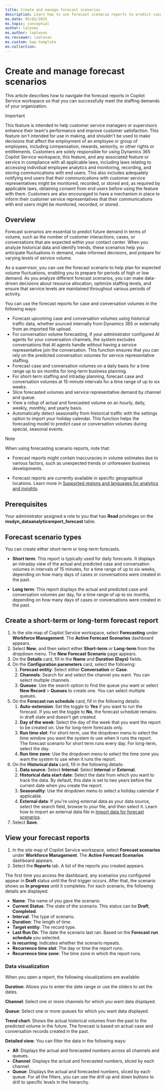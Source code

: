 ```yaml
---
title: Create and manage forecast scenarios
description: Learn how to use forecast scenario reports to predict case and conversation volumes.
ms.date: 05/02/2025
ms.topic: conceptual
author: lalexms
ms.author: laalexan
ms.reviewer: laalexan
ms.custom: bap-template
ms.collection:
---
```


# Create and manage forecast scenarios


This article describes how to navigate the forecast reports in Copilot Service workspace so that you can successfully meet the staffing demands of your organization.

> [!IMPORTANT]
> This feature is intended to help customer service managers or supervisors enhance their team's performance and improve customer satisfaction. This feature isn't intended for use in making, and shouldn't be used to make decisions that affect the employment of an employee or group of employees, including compensation, rewards, seniority, or other rights or entitlements. Customers are solely responsible for using Dynamics 365 Copilot Service workspace, this feature, and any associated feature or service in compliance with all applicable laws, including laws relating to accessing individual employee analytics and monitoring, recording, and storing communications with end users. This also includes adequately notifying end users that their communications with customer service representatives might be monitored, recorded, or stored and, as required by applicable laws, obtaining consent from end users before using the feature with them. Customers are also encouraged to have a mechanism in place to inform their customer service representatives that their communications with end users might be monitored, recorded, or stored.

## Overview

Forecast scenarios are essential to predict future demand in terms of volume, such as the number of customer interactions, cases, or conversations that are expected within your contact center. When you analyze historical data and identify trends, these scenarios help you anticipate fluctuations in demand, make informed decisions, and prepare for varying levels of service volume.

As a supervisor, you can use the forecast scenario to help plan for expected volume fluctuations, enabling you to prepare for periods of high or low demand. As you analyze different forecast scenarios, you can make data-driven decisions about resource allocation, optimize staffing levels, and ensure that service levels are maintained throughout various periods of activity.

You can use the forecast reports for case and conversation volumes in the following ways:

- Forecast upcoming case and conversation volumes using historical traffic data, whether sourced internally from Dynamics 365 or externally from an imported file upload.
- For conversation volume forecasting, if your administrator configured AI agents for your conversation channels, the system excludes conversations that AI agents handle without having a service representative join the conversation. This function ensures that you can rely on the predicted conversation volumes for service representative staffing.
- Forecast case and conversation volumes on a daily basis for a time range up to six months for long-term business planning.
- For short-term staffing and intraday planning, forecast case and conversation volumes at 15-minute intervals for a time range of up to six weeks.
- Slice forecasted volumes and service representative demand by channel and queue.
- View a rollup of actual and forecasted volume on an hourly, daily, weekly, monthly, and yearly basis.
- Automatically detect seasonality from historical traffic with the settings option to import your holiday calendar. This function helps the forecasting model to predict case or conversation volumes during special, seasonal events.

> [!NOTE]
> When using forecasting scenario reports, note that:
>
> - Forecast reports might contain inaccuracies in volume estimates due to various factors, such as unexpected trends or unforeseen business developments.
>
> - Forecast reports are currently available in specific geographical locations. Learn more in [Supported regions and languages for analytics and insights](/dynamics365/customer-service/administer/cs-region-availability-service-limits#supported-regions-and-languages-for-analytics-and-insights).

## Prerequisites

Your administrator assigned a role to you that has **Read** privileges on the **msdyn_dataanalyticsreport_forecast** table. 

## Forecast scenario types

You can create either short-term or long-term forecasts.

- **Short term**: This report is typically used for daily forecasts. It displays an intraday view of the actual and predicted case and conversation volumes in intervals of 15 minutes, for a time range of up to six weeks, depending on how many days of cases or conversations were created in the past.

- **Long term**: This report displays the actual and predicted case and conversation volumes per day, for a time range of up to six months, depending on how many days of cases or conversations were created in the past.

## Create a short-term or long-term forecast report

1. In the site map of Copilot Service workspace, select **Forecasting** under **Workforce Management**. The **Active Forecast Scenarios** dashboard appears.
1. Select **New**, and then select either **Short-term** or **Long-term** from the dropdown menu. The **New Forecast Scenario** page appears.
1. On the **Details** card, fill in the **Name** and **Duration (Days)** fields.
1. On the **Configuration parameters** card, select the following:
      1. **Forecast entity**: Select either **Conversation** or **Case**.
      2. **Channels**: Search for and select the channel you want. You can select multiple channels.
      1. **Queues**: Use the search option to find the queue you want or select **New Record** > **Queues** to create one. You can select multiple queues.
1. On the **Forecast run schedule** card, fill in the following details:
      1. **Auto-extension**: Set the toggle to **Yes** if you want to run the forecast. If you set the toggle to **No**, the forecast schedule remains in draft state and doesn't get created.
      2. **Day of the week**: Select the day of the week that you want the report to be created on. Use for long-term forecasts only. 
      1. **Run time slot**: For short-term, use the dropdown menu to select the time window you want the system to use when it runs the report. The forecast scenario for short term runs every day. For long-term, select the day.
      1. **Run time zone**: Use the dropdown menu to select the time zone you want the system to use when it runs the report.
1. On the **Historical data** card, fill in the following details:
      1. **Data source**: Select **Internal**: Select **Internal** or **External**.
      1. **Historical data start date**: Select the date from which you want to track the data. By default, this date is set to two years before the current date when you create the report.
      1. **Seasonality**: Use the dropdown menu to select a holiday calendar if applicable.
      1. **External data**: If you're using external data as your data source, select the search field, browse to your file, and then select it. Learn how to import an external data file in [Import data for forecast scenarios](wfm-import-historical-data.md).
1. Select **Save**.

## View your forecast reports

1. In the site map of Copilot Service workspace, select **Forecast scenarios** under **Workforce Management**. The **Active Forecast Scenarios** dashboard appears.
2. Select the **Reports** tab. A list of the reports you created appears.

The first time you access the dashboard, any scenarios you configured appear in **Draft** status until the first trigger occurs. After that, the scenario shows as **In progress** until it completes. For each scenario, the following details are displayed:

- **Name**: The name of you gave the scenario.
- **Current Status**: The state of the scenario. This status can be **Draft**, **Completed**.
- **Interval**: The type of scenario.
- **Duration**: The length of time.
- **Target entity**: The record type.
- **Last Run On**: The date the scenario last ran. Based on the **Forecast run schedule** you selected.
- **Is recurring**: Indicates whether the scenario repeats.
- **Recurrence time slot**: The day or time the report runs.
- **Recurrence time zone**: The time zone in which the report runs.

### Data visualization

When you open a report, the following visualizations are available:

**Duration**: Allows you to enter the date range or use the sliders to set the dates.

**Channel**: Select one or more channels for which you want data displayed.

**Queue**: Select one or more queues for which you want data displayed.

**Trend chart**: Shows the actual historical volumes from the past to the predicted volume in the future. The forecast is based on actual case and conversation records created in the past.

**Detailed view**: You can filter the data in the following ways:
   - **All**: Displays the actual and forecasted numbers across all channels and queues. 
   - **Channel**: Displays the actual and forecasted numbers, sliced by each channel. 
   - **Queue**: Displays the actual and forecasted numbers, sliced by each queue.
     For all the filters, you can use the drill up and down buttons to drill to specific levels in the hierarchy.
